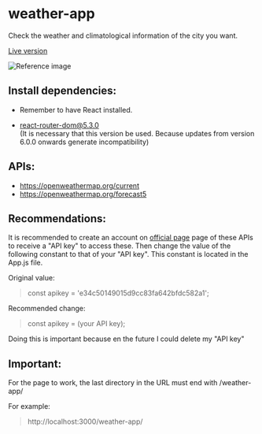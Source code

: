 # weather-app

Check the weather and climatological information of the city you want.

[Live version](https://nicolaslynch.github.io/weather-app/)

![Reference image](https://nicolaslynch.github.io/portfolio/assets/images/weather-desktop.jpg)




## Install dependencies:

- Remember to have React installed.

- react-router-dom@5.3.0  
(It is necessary that this version be used. Because updates from version 6.0.0 onwards generate incompatibility)





## APIs:

- https://openweathermap.org/current
- https://openweathermap.org/forecast5




## Recommendations:

It is recommended to create an account on [official page](https://openweathermap.org/) page of these APIs to receive a "API key" to access these. 
Then change the value of the following constant to that of your "API key". This constant is located in the App.js file.

Original value:
> const apikey = 'e34c50149015d9cc83fa642bfdc582a1';

Recommended change:
> const apikey = (your API key);

Doing this is important because en the future I could delete my "API key"



## Important:

For the page to work, the last directory in the URL must end with /weather-app/

For example: 
> http://localhost:3000/weather-app/












